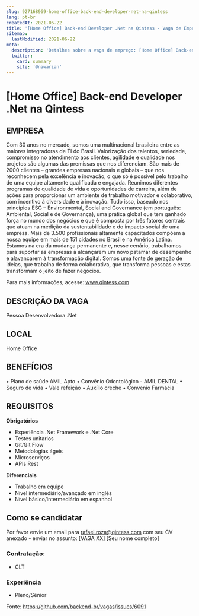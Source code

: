 ```yaml
---
slug: 927168969-home-office-back-end-developer-net-na-qintess
lang: pt-br
createdAt: 2021-06-22
title: '[Home Office] Back-end Developer .Net na Qintess - Vaga de Emprego'
sitemap:
  lastModified: 2021-06-22
meta:
  description: 'Detalhes sobre a vaga de emprego: [Home Office] Back-end Developer .Net na Qintess'
  twitter:
    card: summary
    site: '@nawarian'
---
```


# [Home Office] Back-end Developer .Net na Qintess

## EMPRESA
Com 30 anos no mercado, somos uma multinacional brasileira entre as maiores integradoras de TI do Brasil.
Valorização dos talentos, seriedade, compromisso no atendimento aos clientes, agilidade e qualidade nos projetos são algumas das premissas que nos diferenciam.
São mais de 2000 clientes – grandes empresas nacionais e globais – que nos reconhecem pela excelência e inovação, o que só é possível pelo trabalho de uma equipe altamente qualificada e engajada. Reunimos diferentes programas de qualidade de vida e oportunidades de carreira, além de ações para proporcionar um ambiente de trabalho motivador e colaborativo, com incentivo à diversidade e à inovação. Tudo isso, baseado nos princípios ESG – Environmental, Social and Governance (em português: Ambiental, Social e de Governança), uma prática global que tem ganhado força no mundo dos negócios e que é composta por três fatores centrais que atuam na medição da sustentabilidade e do impacto social de uma empresa.
Mais de 3.500 profissionais altamente capacitados compõem a nossa equipe em mais de 151 cidades no Brasil e na América Latina. Estamos na era da mudança permanente e, nesse cenário, trabalhamos para suportar as empresas à alcançarem um novo patamar de desempenho e alavancarem à transformação digital.
Somos uma fonte de geração de ideias, que trabalha de forma colaborativa, que transforma pessoas e estas transformam o jeito de fazer negócios.

Para mais informações, acesse: www.qintess.com
 

## DESCRIÇÃO DA VAGA
Pessoa Desenvolvedora .Net

 
## LOCAL
Home Office


## BENEFÍCIOS

•    Plano de saúde AMIL Apto
•    Convênio Odontológico - AMIL DENTAL
•    Seguro de vida
•    Vale refeição
•    Auxílio creche
•    Convenio Farmácia


## REQUISITOS
 
**Obrigatórios**
- Experiência .Net Framework e .Net Core
- Testes unitarios
- Git/Git Flow
- Metodologias ágeis
- Microserviços
- APIs Rest



**Diferenciais**
- Trabalho em equipe
- Nível intermediário/avançado em inglês
- Nível básico/intermediário em espanhol


 

## Como se candidatar

Por favor envie um email para rafael.roza@qintess.com com seu CV anexado - enviar no assunto: [VAGA XX] [Seu nome completo]


### Contratação:
- CLT
 

### Experiência
- Pleno/Sênior

Fonte: https://github.com/backend-br/vagas/issues/6091